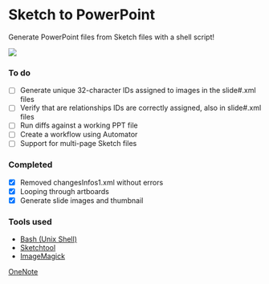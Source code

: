 
# Sketch to PowerPoint
Generate PowerPoint files from Sketch files with a shell script!

![](images/Sketch2PPTProcess.gif)

### To do

- [ ] Generate unique 32-character IDs assigned to images in the slide#.xml files
- [ ] Verify that are relationships IDs are correctly assigned, also in slide#.xml files
- [ ] Run diffs against a working PPT file
- [ ] Create a workflow using Automator
- [ ] Support for multi-page Sketch files

### Completed

- [x] Removed changesInfos1.xml without errors
- [x] Looping through artboards
- [x] Generate slide images and thumbnail

### Tools used

* [Bash (Unix Shell)](https://en.wikipedia.org/wiki/Bash_(Unix_shell))
* [Sketchtool](https://developer.sketchapp.com/guides/sketchtool/)
* [ImageMagick](https://www.imagemagick.org/)

[OneNote](https://microsoft.sharepoint.com/teams/CalcDesign/_layouts/OneNote.aspx?id=%2Fteams%2FCalcDesign%2FSiteAssets%2FCalc%20Design%20Notebook&wd=target%28Hackathon.one%7CEC1FFA4D-20CB-D646-BBE6-8E03336F1239%2F%29)
